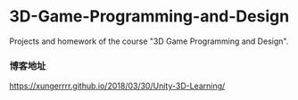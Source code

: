 ﻿
# 3D-Game-Programming-and-Design

Projects and homework of the course "3D Game Programming and Design".

### 博客地址

https://xungerrrr.github.io/2018/03/30/Unity-3D-Learning/